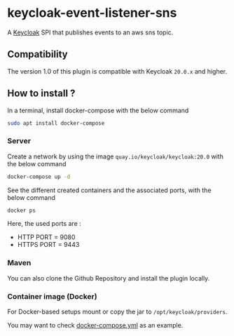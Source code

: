 # **keycloak-event-listener-sns**
A [Keycloak](https://www.keycloak.org/) SPI that publishes events to an aws sns topic.

## **Compatibility**
The version 1.0 of this plugin is compatible with Keycloak `20.0.x` and higher.

## **How to install ?**
In a terminal, install docker-compose with the below command

```bash
sudo apt install docker-compose
```

### **Server**
Create a network by using the image `quay.io/keycloak/keycloak:20.0` with the below command 

```bash
docker-compose up -d
```

See the different created containers and the associated ports, with the below command

```bash
docker ps
```
Here, the used ports are :
- HTTP PORT = 9080
- HTTPS PORT = 9443

### **Maven**

You can also clone the Github Repository and install the plugin locally.

### **Container image (Docker)**

For Docker-based setups mount or copy the jar to `/opt/keycloak/providers`.

You may want to check [docker-compose.yml](docker-compose.yml) as an example.